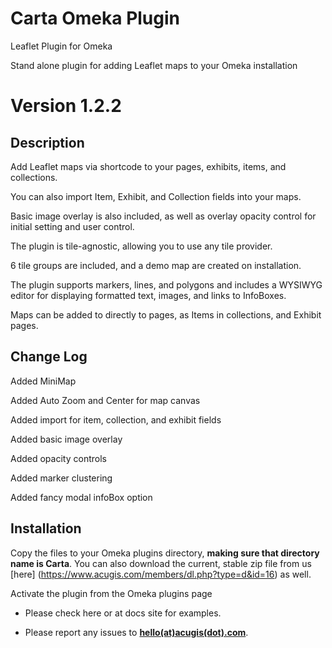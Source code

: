 # Carta Omeka Plugin

Leaflet Plugin for Omeka

Stand alone plugin for adding Leaflet maps to your Omeka installation
# Version 1.2.2

## Description

Add Leaflet maps via shortcode to your pages, exhibits, items, and collections.

You can also import Item, Exhibit, and Collection fields into your maps.

Basic image overlay is also included, as well as overlay opacity control for initial setting and user control.

The plugin is tile-agnostic, allowing you to use any tile provider.  

6 tile groups are included, and a demo map are created on installation.

The plugin supports markers, lines, and polygons and includes a WYSIWYG editor for displaying formatted text, images, and links to InfoBoxes. 

Maps can be added to directly to pages, as Items in collections, and Exhibit pages.

## Change Log

Added MiniMap

Added Auto Zoom and Center for map canvas

Added import for item, collection, and exhibit fields

Added basic image overlay

Added opacity controls

Added marker clustering

Added fancy modal infoBox option


## Installation

Copy the files to your Omeka plugins directory, <b>making sure that directory name is Carta</b>.  You can also download the current, stable zip file from us [here] (https://www.acugis.com/members/dl.php?type=d&id=16) as well. 

Activate the plugin from the Omeka plugins page

  - Please check here or at docs site for examples.
  
  - Please report any issues to **[hello(at)acugis(dot).com](mailto:hello@acugis.com)**.
 
